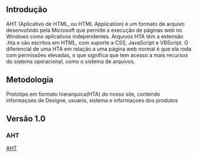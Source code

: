 

## Introdução
<p> AHT (Aplicativo de HTML, ou HTML Application) é um formato de arquivo desenvolvido pela Microsoft que permite a execução de páginas web no Windows como aplicativos independentes. Arquivos HTA têm a extensão .hta e são escritos em HTML, com suporte a CSS, JavaScript e VBScript. O diferencial de uma HTA em relação a uma página web normal é que ela roda com permissões elevadas, o que significa que tem acesso a mais recursos do sistema operacional, como o sistema de arquivos.</p>

## Metodologia
<p> Prototipo em formato hierarquica(HTA) do nosso site, contendo informaçoes de Designe, usuario, sistema e informaçoes dos produtos<p>

## Versão 1.0

### AHT


[AHT](../assets/AHT/AHT.png)
 